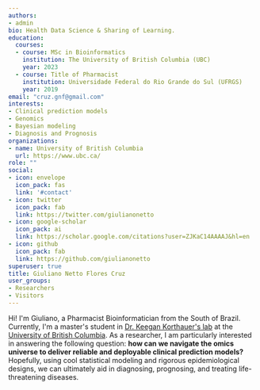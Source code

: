 ```yaml
---
authors:
- admin
bio: Health Data Science & Sharing of Learning.
education:
  courses:
  - course: MSc in Bioinformatics
    institution: The University of British Columbia (UBC)
    year: 2023
  - course: Title of Pharmacist
    institution: Universidade Federal do Rio Grande do Sul (UFRGS)
    year: 2019
email: "cruz.gnf@gmail.com"
interests:
- Clinical prediction models
- Genomics
- Bayesian modeling
- Diagnosis and Prognosis
organizations:
- name: University of British Columbia
  url: https://www.ubc.ca/
role: ""
social:
- icon: envelope
  icon_pack: fas
  link: '#contact'
- icon: twitter
  icon_pack: fab
  link: https://twitter.com/giulianonetto
- icon: google-scholar
  icon_pack: ai
  link: https://scholar.google.com/citations?user=ZJKaC14AAAAJ&hl=en
- icon: github
  icon_pack: fab
  link: https://github.com/giulianonetto
superuser: true
title: Giuliano Netto Flores Cruz
user_groups:
- Researchers
- Visitors
---
```


Hi! I'm Giuliano, a Pharmacist Bioinformatician from the South of Brazil. Currently, I'm a master's student in [Dr. Keegan Korthauer's lab](https://kkorthauer.org/) at the [University of British Columbia](https://www.ubc.ca/). As a researcher, I am particularly interested in answering the following question: **how can we navigate the omics universe to deliver reliable and deployable clinical prediction models?** Hopefully, using cool statistical modeling and rigorous epidemiological designs, we can ultimately aid in diagnosing, prognosing, and treating life-threatening diseases.
